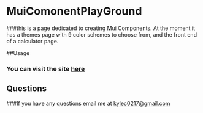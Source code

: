 # MuiComonentPlayGround


###this is a page dedicated to creating Mui Components. At the moment it has a themes page with 9 color schemes to choose from, and the front end of a calculator page.


##Usage 
### You can visit the site [here]()

## Questions
###If you have any questions email me at kylec0217@gmail.com
